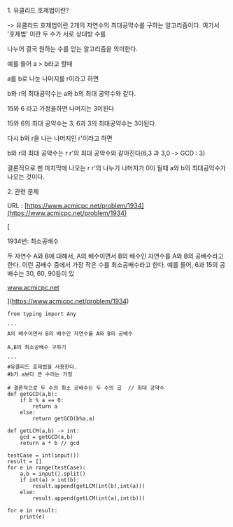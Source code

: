 1\. 유클리드 호제법이란?

\-> 유클리드 호제법이란 2개의 자연수의 최대공약수를 구하는 알고리즘이다. 여기서 '호제법' 이란 두 수가 서로 상대방 수를

나누어 결국 원하는 수를 얻는 알고리즘을 의미한다.

예를 들어 a > b라고 할때

a를 b로 나눈 나머지를 r이라고 하면

b와 r의 최대공약수는 a와 b의 최대 공약수와 같다.

15와 6 라고 가정을하면 나머지는 3이된다

15와 6의 최대 공약수는 3, 6과 3의 최대공약수는 3이된다.

다시 b와 r을 나는 나머지인 r'이라고 하면

b와 r의 최대 공약수는 r r'의 최대 공약수와 같아진다(6,3 과 3,0 -> GCD : 3)

결론적으로 맨 마지막에 나오는 r r'의 나누기 나머지가 0이 될때 a와 b의 최대공약수가 나오는 것이다.

2\. 관련 문제

URL : [https://www.acmicpc.net/problem/1934](https://www.acmicpc.net/problem/1934)

[

1934번: 최소공배수

두 자연수 A와 B에 대해서, A의 배수이면서 B의 배수인 자연수를 A와 B의 공배수라고 한다. 이런 공배수 중에서 가장 작은 수를 최소공배수라고 한다. 예를 들어, 6과 15의 공배수는 30, 60, 90등이 있

www.acmicpc.net



](https://www.acmicpc.net/problem/1934)

```python3
from typing import Any

'''
A의 배수이면서 B의 배수인 자연수를 A와 B의 공배수

A,B의 최소공배수 구하기

'''
#유클리드 호제법을 사용한다.
#b가 a보다 큰 수라는 가정

# 결론적으로 두 수의 최소 공배수는 두 수의 곱  // 최대 공약수
def getGCD(a,b):
    if b % a == 0:
        return a
    else:
        return getGCD(b%a,a)

def getLCM(a,b) -> int:
    gcd = getGCD(a,b)
    return a * b // gcd

testCase = int(input())
result = []
for e in range(testCase):
    a,b = input().split()
    if int(a) > int(b):
        result.append(getLCM(int(b),int(a)))
    else:
        result.append(getLCM(int(a),int(b)))

for e in result:
    print(e)
```
